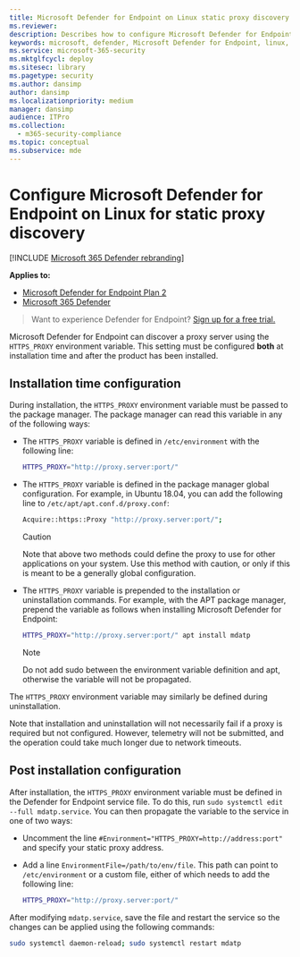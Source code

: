 ```yaml
---
title: Microsoft Defender for Endpoint on Linux static proxy discovery
ms.reviewer:
description: Describes how to configure Microsoft Defender for Endpoint on Linux, for static proxy discovery.
keywords: microsoft, defender, Microsoft Defender for Endpoint, linux, installation, proxy
ms.service: microsoft-365-security
ms.mktglfcycl: deploy
ms.sitesec: library
ms.pagetype: security
ms.author: dansimp
author: dansimp
ms.localizationpriority: medium
manager: dansimp
audience: ITPro
ms.collection:
  - m365-security-compliance
ms.topic: conceptual
ms.subservice: mde
---
```


# Configure Microsoft Defender for Endpoint on Linux for static proxy discovery

[!INCLUDE [Microsoft 365 Defender rebranding](../../includes/microsoft-defender.md)]

**Applies to:**
- [Microsoft Defender for Endpoint Plan 2](https://go.microsoft.com/fwlink/p/?linkid=2154037)
- [Microsoft 365 Defender](https://go.microsoft.com/fwlink/?linkid=2118804)

> Want to experience Defender for Endpoint? [Sign up for a free trial.](https://signup.microsoft.com/create-account/signup?products=7f379fee-c4f9-4278-b0a1-e4c8c2fcdf7e&ru=https://aka.ms/MDEp2OpenTrial?ocid=docs-wdatp-investigateip-abovefoldlink)

Microsoft Defender for Endpoint can discover a proxy server using the `HTTPS_PROXY` environment variable. This setting must be configured **both** at installation time and after the product has been installed.

## Installation time configuration

During installation, the `HTTPS_PROXY` environment variable must be passed to the package manager. The package manager can read this variable in any of the following ways:

- The `HTTPS_PROXY` variable is defined in `/etc/environment` with the following line:

  ```bash
  HTTPS_PROXY="http://proxy.server:port/"
  ```

- The `HTTPS_PROXY` variable is defined in the package manager global configuration. For example, in Ubuntu 18.04, you can add the following line to `/etc/apt/apt.conf.d/proxy.conf`:

  ```bash
  Acquire::https::Proxy "http://proxy.server:port/";
  ```

  > [!CAUTION]
  > Note that above two methods could define the proxy to use for other applications on your system. Use this method with caution, or only if this is meant to be a generally global configuration.

- The `HTTPS_PROXY` variable is prepended to the installation or uninstallation commands. For example, with the APT package manager, prepend the variable as follows when installing Microsoft Defender for Endpoint:

  ```bash
  HTTPS_PROXY="http://proxy.server:port/" apt install mdatp
  ```

  > [!NOTE]
  > Do not add sudo between the environment variable definition and apt, otherwise the variable will not be propagated.

The `HTTPS_PROXY` environment variable may similarly be defined during uninstallation.

Note that installation and uninstallation will not necessarily fail if a proxy is required but not configured. However, telemetry will not be submitted, and the operation could take much longer due to network timeouts.

## Post installation configuration

After installation, the `HTTPS_PROXY` environment variable must be defined in the Defender for Endpoint service file. To do this, run `sudo systemctl edit --full mdatp.service`.
You can then propagate the variable to the service in one of two ways:

- Uncomment the line `#Environment="HTTPS_PROXY=http://address:port"` and specify your static proxy address.

- Add a line `EnvironmentFile=/path/to/env/file`. This path can point to `/etc/environment` or a custom file, either of which needs to add the following line:

  ```bash
  HTTPS_PROXY="http://proxy.server:port/"
  ```

After modifying `mdatp.service`, save the file and restart the service so the changes can be applied using the following commands:

```bash
sudo systemctl daemon-reload; sudo systemctl restart mdatp
```
